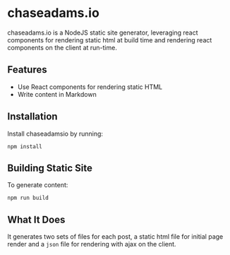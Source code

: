 # chaseadams.io

chaseadams.io is a NodeJS static site generator, leveraging react components for rendering static html at build time and rendering react components on the client at run-time.

## Features

- Use React components for rendering static HTML
- Write content in Markdown

## Installation

Install chaseadamsio by running:

    npm install

## Building Static Site

To generate content:

    npm run build

## What It Does

It generates two sets of files for each post, a static html file for initial page render and a `json` file for rendering with ajax on the client.

